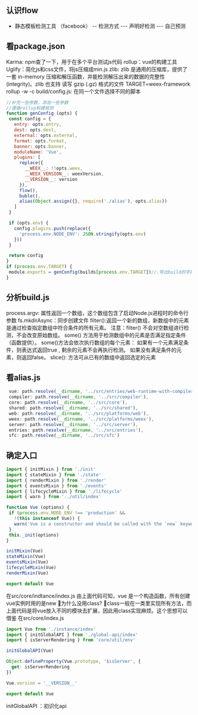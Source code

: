 <!--
 * @Descripttion: 🐉 vue准备工作—前置知识
 * @Author: xinxin
 * @Date: 2020-03-25 21:49:30
 * @LastEditTime: 2020-03-26 00:07:06
 -->
 ## 认识flow
 - 静态模板检测工具 （facebook）
 -- 检测方式
 --- 声明好检测
 --- 自己预测
 ## 看package.json
 Karma: npm查了一下，用于在多个平台测试js代码
 rollup：vue的构建工具
 Uglify：简化js和css文件，将js压缩成min.js
 zlib: zlib 是通用的压缩库，提供了一套 in-memory 压缩和解压函数，并能检测解压出来的数据的完整性(integrity)。zlib 也支持
 读写 gzip (.gz) 格式的文件
 TARGET=weex-framework rollup -w -c build/config.js: 在同一个文件选择不同的脚本
 ```javaScript
//补充一些参数，添加一些参数
//遵循rollup构建规则
function genConfig (opts) {
  const config = {
    entry: opts.entry,
    dest: opts.dest,
    external: opts.external,
    format: opts.format,
    banner: opts.banner,
    moduleName: 'Vue',
    plugins: [
      replace({
        __WEEX__: !!opts.weex,
        __WEEX_VERSION__: weexVersion,
        __VERSION__: version
      }),
      flow(),
      buble(),
      alias(Object.assign({}, require('./alias'), opts.alias))
    ]
  }

  if (opts.env) {
    config.plugins.push(replace({
      'process.env.NODE_ENV': JSON.stringify(opts.env)
    }))
  }

  return config
}
if (process.env.TARGET) {
  module.exports = genConfig(builds[process.env.TARGET])//.导出build的字段
}
 ```
 ## 分析build.js
 process.argv: 属性返回一个数组，这个数组包含了启动Node.js进程时的命令行参数
 fs.mkdirAsync：同步创建文件
 filter():返回一个新的数组，新数组中的元素是通过检查指定数组中符合条件的所有元素。
 注意：filter() 不会对空数组进行检测，不会改变原始数组。
 some() 方法用于检测数组中的元素是否满足指定条件（函数提供）。
 some()方法会依次执行数组的每个元素：
 如果有一个元素满足条件，则表达式返回true , 剩余的元素不会再执行检测。
 如果没有满足条件的元素，则返回false。
 slice(): 方法可从已有的数组中返回选定的元素
 ## 看alias.js
 ```javaScript
  vue: path.resolve(__dirname, '../src/entries/web-runtime-with-compiler'),
  compiler: path.resolve(__dirname, '../src/compiler'),
  core: path.resolve(__dirname, '../src/core'),
  shared: path.resolve(__dirname, '../src/shared'),
  web: path.resolve(__dirname, '../src/platforms/web'),
  weex: path.resolve(__dirname, '../src/platforms/weex'),
  server: path.resolve(__dirname, '../src/server'),
  entries: path.resolve(__dirname, '../src/entries'),
  sfc: path.resolve(__dirname, '../src/sfc')
 ```
 ## 确定入口
 ```javaScript
import { initMixin } from './init'
import { stateMixin } from './state'
import { renderMixin } from './render'
import { eventsMixin } from './events'
import { lifecycleMixin } from './lifecycle'
import { warn } from '../util/index'

function Vue (options) {
  if (process.env.NODE_ENV !== 'production' &&
    !(this instanceof Vue)) {
    warn('Vue is a constructor and should be called with the `new` keyword')
  }
  this._init(options)
}

initMixin(Vue)
stateMixin(Vue)
eventsMixin(Vue)
lifecycleMixin(Vue)
renderMixin(Vue)

export default Vue
 ```
 在src/core/indtance/index.js
由上面代码可知，vue 是一个构造函数，所有创建vue实例时用的是new
👮‍为什么没用class?
📕class一般在一类里实现所有方法，而上面代码是将vue放入不同的模块去扩展，因此用class实现麻烦。这个思想可以借鉴
在src/core/index.js
```javaScript
import Vue from './instance/index'
import { initGlobalAPI } from './global-api/index'
import { isServerRendering } from 'core/util/env'

initGlobalAPI(Vue)

Object.defineProperty(Vue.prototype, '$isServer', {
  get: isServerRendering
})

Vue.version = '__VERSION__'

export default Vue
```
initGlobalAPI ：初识化api
